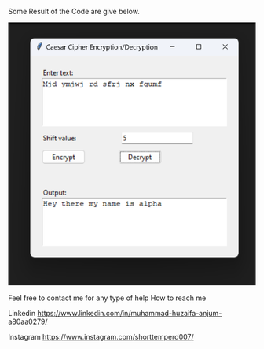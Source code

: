 Some Result of the Code are give below.

<img src="Screenshot 2024-04-01 234552.png" alt="Decryption">


Feel free to contact me for any type of help 
How to reach me

Linkedin https://www.linkedin.com/in/muhammad-huzaifa-anjum-a80aa0279/

Instagram https://www.instagram.com/shorttemperd007/

